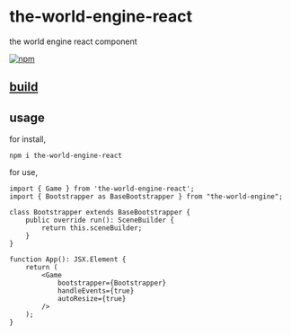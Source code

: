 # the-world-engine-react
the world engine react component

[![npm](https://img.shields.io/npm/v/the-world-engine-react)](https://www.npmjs.com/package/the-world-engine-react)

## [build](https://noname0310.github.io/the-world-engine-react/build/index.html)

## usage
for install,
```npm
npm i the-world-engine-react
```

for use,
```tsx
import { Game } from 'the-world-engine-react';
import { Bootstrapper as BaseBootstrapper } from "the-world-engine";

class Bootstrapper extends BaseBootstrapper {
    public override run(): SceneBuilder {
        return this.sceneBuilder;
    }
}

function App(): JSX.Element {
    return (
        <Game
            bootstrapper={Bootstrapper}
            handleEvents={true}
            autoResize={true}
        />
    );
}
```
